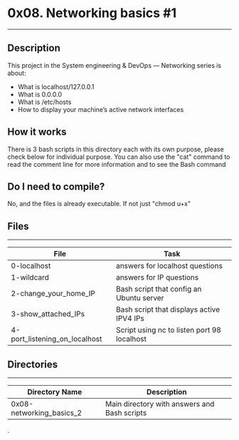 # 0x08. Networking basics #1
---
## Description

This project in the System engineering & DevOps ― Networking  series is about:
* What is localhost/127.0.0.1
* What is 0.0.0.0
* What is /etc/hosts
* How to display your machine’s active network interfaces

## How it works
There is 3 bash scripts in this directory each with its own purpose, please check below for individual purpose. You can also use the "cat" command to read the comment line for more information and to see the Bash command

## Do I need to compile?
No, and the files is already executable. If not just "chmod u+x"

## Files
---
File|Task
---|---
0-localhost | answers for localhost questions
1-wildcard | answers for IP questions
2-change_your_home_IP | Bash script that config an Ubuntu server
3-show_attached_IPs | Bash script that displays active IPV4 IPs
4-port_listening_on_localhost | Script using nc to listen port 98 localhost

## Directories
---
Directory Name | Description
---|---
0x08-networking_basics_2 | Main directory with answers and Bash scripts


.